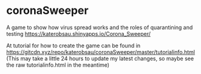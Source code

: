 # coronaSweeper
A game to show how virus spread works and the roles of quarantining and testing
https://katerobsau.shinyapps.io/Corona_Sweeper/

At tutorial for how to create the game can be found in
https://gitcdn.xyz/repo/katerobsau/coronaSweeper/master/tutorialinfo.html
(This may take a little 24 hours to update my latest changes, so maybe see the raw tutorialinfo.html in the meantime)

